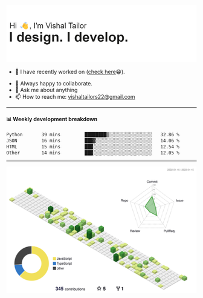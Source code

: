![Hi, I'm Vishal Tailor. I design. I develop.](https://github.com/vishaltailors/vishaltailors/blob/main/header.png?raw=true)

- 🔭 I have recently worked on ([check here](https://vishaltailor.com)😁).
<!-- - 🎦 Currently watching: JavaScript: The Hard Parts By Will Sentance. -->
- 👯 Always happy to collaborate.
- 💬 Ask me about anything
- 📫 How to reach me: <a href="mailto:vishaltailors22@gmail.com">vishaltailors22@gmail.com</a>

<hr /> 
<h4>📊 Weekly development breakdown</h4>
<!--START_SECTION:waka-->

```text
Python       39 mins         ████████▒░░░░░░░░░░░░░░░░   32.86 %
JSON         16 mins         ███▓░░░░░░░░░░░░░░░░░░░░░   14.06 %
HTML         15 mins         ███░░░░░░░░░░░░░░░░░░░░░░   12.54 %
Other        14 mins         ███░░░░░░░░░░░░░░░░░░░░░░   12.05 %
```

<!--END_SECTION:waka-->
<hr /> 

![](./profile-3d-contrib/profile-green-animate.svg)
